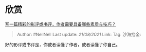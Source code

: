 # 欣赏
[写一篇精彩的影评或书评，作者需要具备哪些素质与技巧？](https://www.zhihu.com/question/19716927/answer/12744207)

> Author: #NellNell
> Last update: *21/08/2021*
> Link:
> Tag:
> 沙海拾金:

好的影评或书评是，你或者读懂了作者，或者读懂了你自己。
